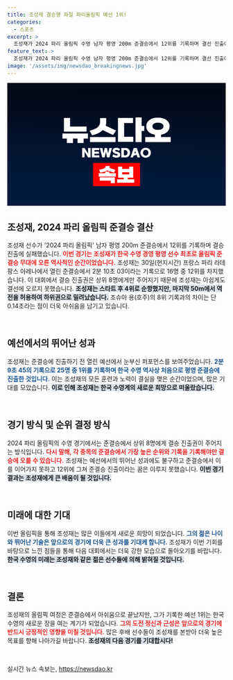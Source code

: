 ```yaml
---
title: 조성재 결승행 좌절 파리올림픽 예선 1위!
categories:
  - 스포츠
excerpt: >
  조성재가 2024 파리 올림픽 수영 남자 평영 200m 준결승에서 12위를 기록하며 결선 진출에 실패했습니다. 역전 패배로 아쉬움을 남긴 그의 도전, 그 현장을 정리했습니다!
feature_text: >
  조성재가 2024 파리 올림픽 수영 남자 평영 200m 준결승에서 12위를 기록하며 결선 진출에 실패했습니다. 역전 패배로 아쉬움을 남긴 그의 도전, 그 현장을 정리했습니다!
image: '/assets/img/newsdao_breakingnews.jpg'
---
```


<p><img src="/assets/img/newsdao_breakingnews.jpg" alt="firstkoreanews 속보" /></p>

<h2 data-ke-size="size26">조성재, 2024 파리 올림픽 준결승 결산</h2>

<p data-ke-size="size16">조성재 선수가 '2024 파리 올림픽' 남자 평영 200m 준결승에서 12위를 기록하며 결승 진출에 실패했습니다. <b><span style="color: #ee2323;">이번 경기는 조성재가 한국 수영 경영 평영 선수 최초로 올림픽 준결승 무대에 오른 역사적인 순간이었습니다.</span></b> 조성재는 30일(현지시간) 프랑스 파리 라데팡스 아레나에서 열린 준결승에서 2분 10초 03이라는 기록으로 16명 중 12위를 차지했습니다. 이 대회에서 결승 진출권은 상위 8명에게만 주어지기 때문에 조성재는 아쉽게도 결선에 오르지 못했습니다. <b><span style="background-color: #21538527;">조성재는 스타트 후 4위로 순항했지만, 마지막 50m에서 역전을 허용하여 하위권으로 밀려났습니다.</span></b> 조슈아 용(호주)의 8위 기록과의 차이는 단 0.14초라는 점이 더욱 아쉬움을 남기고 있습니다.</p>

<p data-ke-size="size16">&nbsp;</p>

<h2 data-ke-size="size26">예선에서의 뛰어난 성과</h2>

<p data-ke-size="size16">조성재는 준결승에 진출하기 전 열린 예선에서 눈부신 퍼포먼스를 보여주었습니다. <b><span style="color: #1a5490;">2분 9초 45의 기록으로 25명 중 1위를 기록하며 한국 수영 역사상 처음으로 평영 준결승에 진출한 것입니다.</span></b> 이는 조성재의 모든 훈련과 노력이 결실을 맺은 순간이었으며, 많은 기대를 모았습니다. <b><span style="background-color: #21538527;">이로 인해 조성재는 한국 수영계의 새로운 희망으로 떠올랐습니다.</span></b></p>

<p data-ke-size="size16">&nbsp;</p>

<h2 data-ke-size="size26">경기 방식 및 순위 결정 방식</h2>

<p data-ke-size="size16">2024 파리 올림픽의 수영 경기에서는 준결승에서 상위 8명에게 결승 진출권이 주어지는 방식입니다. <b><span style="color: #ee2323;">다시 말해, 각 종목의 준결승에서 가장 높은 순위와 기록을 기록해야만 결승에 오를 수 있습니다.</span></b> 조성재는 예선에서의 뛰어난 성과에도 불구하고 준결승에서 이를 이어가지 못하고 12위에 그쳐 준결승 진출이라는 꿈은 이루지 못했습니다. <b><span style="background-color: #21538527;">이번 경기 결과는 조성재에게 큰 배움이 될 것입니다.</span></b></p>

<p data-ke-size="size16">&nbsp;</p>

<h2 data-ke-size="size26">미래에 대한 기대</h2>

<p data-ke-size="size16">이번 올림픽을 통해 조성재는 많은 이들에게 새로운 희망이 되었습니다. <b><span style="color: #1a5490;">그의 젊은 나이와 뛰어난 기술은 앞으로의 경기에 더욱 큰 성과를 기대케 합니다.</span></b> 조성재가 이번 기회를 바탕으로 느낀 점들을 통해 다음 대회에서는 더욱 강한 모습으로 돌아오기를 바랍니다. <b><span style="background-color: #21538527;">한국 수영의 미래는 조성재와 같은 젊은 선수들에 의해 밝혀질 것입니다.</span></b></p>

<p data-ke-size="size16">&nbsp;</p>

<h2 data-ke-size="size26">결론</h2>

<p data-ke-size="size16">조성재의 올림픽 여정은 준결승에서 아쉬움으로 끝났지만, 그가 기록한 예선 1위는 한국 수영의 새로운 장을 여는 계기가 되었습니다. <b><span style="color: #ee2323;">그의 도전 정신과 근성은 앞으로의 경기에 반드시 긍정적인 영향을 미칠 것입니다.</span></b> 많은 후배 선수들이 조성재를 본받아 더욱 높은 목표를 향해 나아가길 바랍니다. <b><span style="background-color: #21538527;">조성재의 다음 경기를 기대합시다!</span></b></p>

<p data-ke-size="size16">&nbsp;</p>
실시간 뉴스 속보는, <a href="https://newsdao.kr" rel="dofollow">https://newsdao.kr</a>


